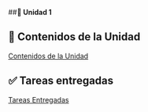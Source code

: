 ##**🧠 Unidad 1**
## 🌈 Contenidos de la Unidad
[Contenidos de la Unidad](Contenidos.md)
## ✅ Tareas entregadas 
[Tareas Entregadas](Tareas.md)
